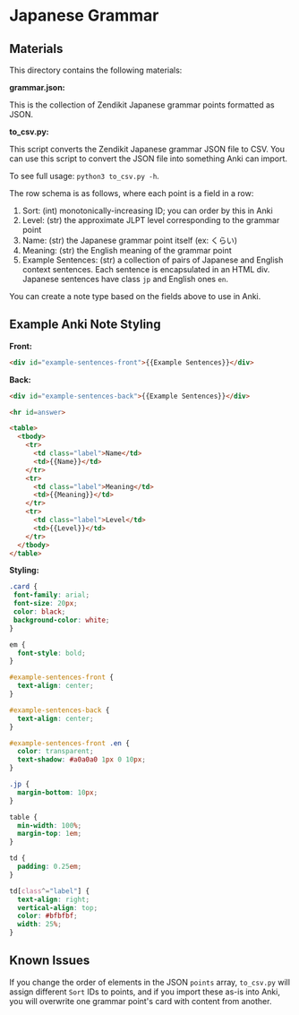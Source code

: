 # Japanese Grammar

## Materials

This directory contains the following materials:

**grammar.json:**

This is the collection of Zendikit Japanese grammar points formatted as JSON.

**to_csv.py:**

This script converts the Zendikit Japanese grammar JSON file to CSV. You can use
this script to convert the JSON file into something Anki can import.

To see full usage: `python3 to_csv.py -h`.

The row schema is as follows, where each point is a field in a row:

1. Sort: (int) monotonically-increasing ID; you can order by this in Anki
1. Level: (str) the approximate JLPT level corresponding to the grammar point
1. Name: (str) the Japanese grammar point itself (ex: くらい)
1. Meaning: (str) the English meaning of the grammar point
1. Example Sentences: (str) a collection of pairs of Japanese and English
   context sentences. Each sentence is encapsulated in an HTML div. Japanese
   sentences have class `jp` and English ones `en`.

You can create a note type based on the fields above to use in Anki.

## Example Anki Note Styling

**Front:**

```html
<div id="example-sentences-front">{{Example Sentences}}</div>
```

**Back:**

```html
<div id="example-sentences-back">{{Example Sentences}}</div>

<hr id=answer>

<table>
  <tbody>
    <tr>
      <td class="label">Name</td>
      <td>{{Name}}</td>
    </tr>
    <tr>
      <td class="label">Meaning</td>
      <td>{{Meaning}}</td>
    </tr>
    <tr>
      <td class="label">Level</td>
      <td>{{Level}}</td>
    </tr>
  </tbody>
</table>
```

**Styling:**

```css
.card {
 font-family: arial;
 font-size: 20px;
 color: black;
 background-color: white;
}

em {
  font-style: bold;
}

#example-sentences-front {
  text-align: center;
}

#example-sentences-back {
  text-align: center;
}

#example-sentences-front .en {
  color: transparent;
  text-shadow: #a0a0a0 1px 0 10px;
}

.jp {
  margin-bottom: 10px;
}

table {
  min-width: 100%;
  margin-top: 1em;
}

td {
  padding: 0.25em;
}

td[class^="label"] {
  text-align: right;
  vertical-align: top;
  color: #bfbfbf;
  width: 25%;
}
```

## Known Issues

If you change the order of elements in the JSON `points` array, `to_csv.py`
will assign different `Sort` IDs to points, and if you import these as-is into
Anki, you will overwrite one grammar point's card with content from another.

